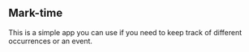 ## Mark-time

This is a simple app you can use if you need to keep track of different occurrences or an event.
